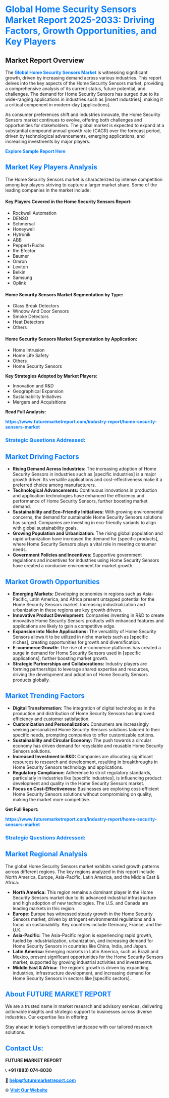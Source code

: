 <h1 style="color: #007BFF;">Global Home Security Sensors Market Report 2025-2033: Driving Factors, Growth Opportunities, and Key Players</h1>

<section id="overview">
<h2>Market Report Overview</h2>
<p>The <a href="https://www.futuremarketreport.com/industry-report/home-security-sensors-market" style="color: #007BFF; text-decoration: none;"><strong>Global Home Security Sensors Market</strong></a> is witnessing significant growth, driven by increasing demand across various industries. This report delves into the key aspects of the Home Security Sensors market, providing a comprehensive analysis of its current status, future potential, and challenges. The demand for Home Security Sensors has surged due to its wide-ranging applications in industries such as [insert industries], making it a critical component in modern-day [applications].</p>
<p>As consumer preferences shift and industries innovate, the Home Security Sensors market continues to evolve, offering both challenges and opportunities for stakeholders. The global market is expected to expand at a substantial compound annual growth rate (CAGR) over the forecast period, driven by technological advancements, emerging applications, and increasing investments by major players.</p>
</section>

<section id="overview">
<p><a href="https://www.futuremarketreport.com/request-sample/reportId=124850" style="color: #007BFF; text-decoration: none;"><strong>Explore Sample Report Here</strong></a></p>
</section>

<section id="key-players">
<h2 style="color: #007BFF;">Market Key Players Analysis</h2>
<p>The Home Security Sensors market is characterized by intense competition among key players striving to capture a larger market share. Some of the leading companies in the market include:</p>
<h4>Key Players Covered in the Home Security Sensors Report:</h4>
<ul><li>Rockwell Automation</li><li>DENSO</li><li>Schmersal</li><li>Honeywell</li><li>Hytronik</li><li>ABB</li><li>Pepperl+Fuchs</li><li>Ifm Efector</li><li>Baumer</li><li>Omron</li><li>Leviton</li><li>Belkin</li><li>Samsung</li><li>Oplink</li></ul>
<h4>Home Security Sensors Market Segmentation by Type:</h4>
<ul><li>Glass Break Detectors</li><li>Window And Door Sensors</li><li>Smoke Detectors</li><li>Heat Detectors</li><li>Others</li></ul>

<h4>Home Security Sensors Market Segmentation by Application:</h4>
<ul><li>Home Intrusion</li><li>Home Life Safety</li><li>Others</li><li>Home Security Sensors</li></ul>
<p><strong>Key Strategies Adopted by Market Players:</strong></p>
<ul>
<li>Innovation and R&D</li>
<li>Geographical Expansion</li>
<li>Sustainability Initiatives</li>
<li>Mergers and Acquisitions</li>
</ul>
</section>

<section>
<p><strong>Read Full Analysis: </strong></p><a href="https://www.futuremarketreport.com/industry-report/home-security-sensors-market" style="color: #007BFF; text-decoration: none;"><strong>https://www.futuremarketreport.com/industry-report/home-security-sensors-market</strong></a>
<h3 style="color: #007BFF;">Strategic Questions Addressed:</h3>
</section>

<section id="driving-factors">
<h2 style="color: #007BFF;">Market Driving Factors</h2>
<ul>
<li><strong>Rising Demand Across Industries:</strong> The increasing adoption of Home Security Sensors in industries such as [specific industries] is a major growth driver. Its versatile applications and cost-effectiveness make it a preferred choice among manufacturers.</li>
<li><strong>Technological Advancements:</strong> Continuous innovations in production and application technologies have enhanced the efficiency and performance of Home Security Sensors, further boosting market demand.</li>
<li><strong>Sustainability and Eco-Friendly Initiatives:</strong> With growing environmental concerns, the demand for sustainable Home Security Sensors solutions has surged. Companies are investing in eco-friendly variants to align with global sustainability goals.</li>
<li><strong>Growing Population and Urbanization:</strong> The rising global population and rapid urbanization have increased the demand for [specific products], where Home Security Sensors plays a vital role in meeting consumer needs.</li>
<li><strong>Government Policies and Incentives:</strong> Supportive government regulations and incentives for industries using Home Security Sensors have created a conducive environment for market growth.</li>
</ul>
</section>

<section id="growth-opportunities">
<h2 style="color: #007BFF;">Market Growth Opportunities</h2>
<ul>
<li><strong>Emerging Markets:</strong> Developing economies in regions such as Asia-Pacific, Latin America, and Africa present untapped potential for the Home Security Sensors market. Increasing industrialization and urbanization in these regions are key growth drivers.</li>
<li><strong>Innovative Product Development:</strong> Companies investing in R&D to create innovative Home Security Sensors products with enhanced features and applications are likely to gain a competitive edge.</li>
<li><strong>Expansion into Niche Applications:</strong> The versatility of Home Security Sensors allows it to be utilized in niche markets such as [specific niches], creating opportunities for growth and diversification.</li>
<li><strong>E-commerce Growth:</strong> The rise of e-commerce platforms has created a surge in demand for Home Security Sensors used in [specific applications], further boosting market growth.</li>
<li><strong>Strategic Partnerships and Collaborations:</strong> Industry players are forming partnerships to leverage shared expertise and resources, driving the development and adoption of Home Security Sensors products globally.</li>
</ul>
</section>

<section id="trending-factors">
<h2 style="color: #007BFF;">Market Trending Factors</h2>
<ul>
<li><strong>Digital Transformation:</strong> The integration of digital technologies in the production and distribution of Home Security Sensors has improved efficiency and customer satisfaction.</li>
<li><strong>Customization and Personalization:</strong> Consumers are increasingly seeking personalized Home Security Sensors solutions tailored to their specific needs, prompting companies to offer customizable options.</li>
<li><strong>Sustainability and Circular Economy:</strong> The push towards a circular economy has driven demand for recyclable and reusable Home Security Sensors solutions.</li>
<li><strong>Increased Investment in R&D:</strong> Companies are allocating significant resources to research and development, resulting in breakthroughs in Home Security Sensors technology and applications.</li>
<li><strong>Regulatory Compliance:</strong> Adherence to strict regulatory standards, particularly in industries like [specific industries], is influencing product development and quality in the Home Security Sensors market.</li>
<li><strong>Focus on Cost-Effectiveness:</strong> Businesses are exploring cost-efficient Home Security Sensors solutions without compromising on quality, making the market more competitive.</li>
</ul>
</section>

<section>
<p><strong>Get Full Report: </strong></p><a href="https://www.futuremarketreport.com/industry-report/home-security-sensors-market" style="color: #007BFF; text-decoration: none;"><strong>https://www.futuremarketreport.com/industry-report/home-security-sensors-market</strong></a>
<h3 style="color: #007BFF;">Strategic Questions Addressed:</h3>
</section>


<section id="regional-analysis">
<h2 style="color: #007BFF;">Market Regional Analysis</h2>
<p>The global Home Security Sensors market exhibits varied growth patterns across different regions. The key regions analyzed in this report include North America, Europe, Asia-Pacific, Latin America, and the Middle East & Africa:</p>
<ul>
<li><strong>North America:</strong> This region remains a dominant player in the Home Security Sensors market due to its advanced industrial infrastructure and high adoption of new technologies. The U.S. and Canada are leading markets in this region.</li>
<li><strong>Europe:</strong> Europe has witnessed steady growth in the Home Security Sensors market, driven by stringent environmental regulations and a focus on sustainability. Key countries include Germany, France, and the U.K.</li>
<li><strong>Asia-Pacific:</strong> The Asia-Pacific region is experiencing rapid growth, fueled by industrialization, urbanization, and increasing demand for Home Security Sensors in countries like China, India, and Japan.</li>
<li><strong>Latin America:</strong> Emerging markets in Latin America, such as Brazil and Mexico, present significant opportunities for the Home Security Sensors market, supported by growing industrial activities and investments.</li>
<li><strong>Middle East & Africa:</strong> The region’s growth is driven by expanding industries, infrastructure development, and increasing demand for Home Security Sensors in sectors like [specific sectors].</li>
</ul>
</section>

<footer>
<h2 style="color: #007BFF;">About FUTURE MARKET REPORT</h2>
<p>We are a trusted name in market research and advisory services, delivering actionable insights and strategic support to businesses across diverse industries. Our expertise lies in offering:</p>

<p>Stay ahead in today’s competitive landscape with our tailored research solutions.</p>

<h2 style="color: #007BFF;">Contact Us:</h2>
<p><strong>FUTURE MARKET REPORT</strong></p>
<p>📞 <strong>+91 (883) 074-8030</strong></p>
<p>📧 <strong><a href="mailto:help@futuremarketreport.com" style="color: #007BFF;">help@futuremarketreport.com</a></strong></p>
<p>🌐 <strong><a href="https://www.futuremarketreport.com/" style="color: #007BFF;">Visit Our Website</a></strong></p>
</footer>